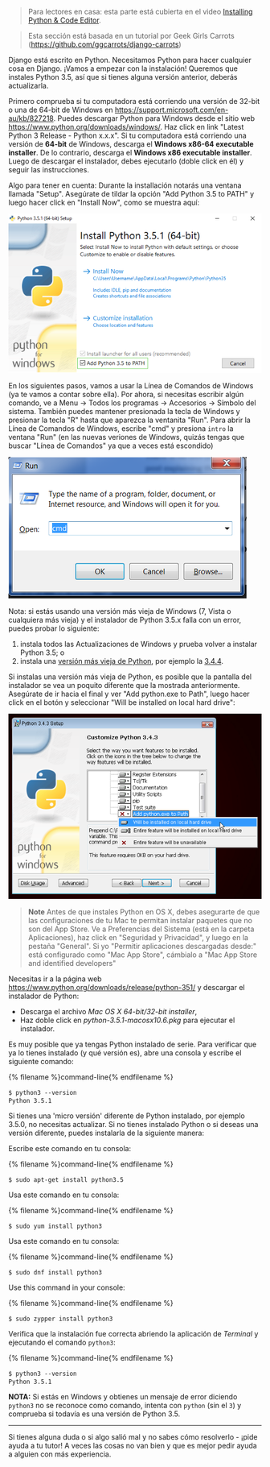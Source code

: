 > Para lectores en casa: esta parte está cubierta en el video [Installing Python & Code Editor](https://www.youtube.com/watch?v=pVTaqzKZCdA).

> Esta sección está basada en un tutorial por Geek Girls Carrots (https://github.com/ggcarrots/django-carrots)

Django está escrito en Python. Necesitamos Python para hacer cualquier cosa en Django. ¡Vamos a empezar con la instalación! Queremos que instales Python 3.5, así que si tienes alguna versión anterior, deberás actualizarla.

<!--sec data-title="Windows" data-id="python_windows" data-collapse=true ces-->

Primero comprueba si tu computadora está corriendo una versión de 32-bit o una de 64-bit de Windows en https://support.microsoft.com/en-au/kb/827218. Puedes descargar Python para Windows desde el sitio web https://www.python.org/downloads/windows/. Haz click en link "Latest Python 3 Release - Python x.x.x". Si tu computadora está corriendo una versión de **64-bit** de Windows, descarga el **Windows x86-64 executable installer**. De lo contrario, descarga el **Windows x86 executable installer**. Luego de descargar el instalador, debes ejecutarlo (doble click en él) y seguir las instrucciones.

Algo para tener en cuenta: Durante la installación notarás una ventana llamada "Setup". Asegúrate de tildar la opción "Add Python 3.5 to PATH" y luego hacer click en "Install Now", como se muestra aquí:

![No te olvides de agregar Python al Path](../python_installation/images/python-installation-options.png)

En los siguientes pasos, vamos a usar la Línea de Comandos de Windows (ya te vamos a contar sobre ella). Por ahora, si necesitas escribir algún comando, ve a Menu → Todos los programas → Accesorios → Símbolo del sistema. También puedes mantener presionada la tecla de Windows y presionar la tecla "R" hasta que aparezca la ventanita "Run". Para abrir la Línea de Comandos de Windows, escribe "cmd" y presiona `intro` la ventana "Run" (en las nuevas veriones de Windows, quizás tengas que buscar "Línea de Comandos" ya que a veces está escondido)

![Type "cmd" in the "Run" window](../python_installation/images/windows-plus-r.png)

Nota: si estás usando una versión más vieja de Windows (7, Vista o cualquiera más vieja) y el instalador de Python 3.5.x falla con un error, puedes probar lo siguiente:
1. instala todos las Actualizaciones de Windows y prueba volver a instalar Python 3.5; o
2. instala una [versión más vieja de Python](https://www.python.org/downloads/windows/), por ejemplo la [3.4.4](https://www.python.org/downloads/release/python-344/).

Si instalas una versión más vieja de Python, es posible que la pantalla del instalador se vea un poquito diferente que la mostrada anteriormente. Asegúrate de ir hacia el final y ver "Add python.exe to Path", luego hacer click en el botón y seleccionar "Will be installed on local hard drive":

![Add Python to the Path, older versions](../python_installation/images/add_python_to_windows_path.png)

<!--endsec-->

<!--sec data-title="OS X" data-id="python_OSX"
data-collapse=true ces-->

> **Note** Antes de que instales Python en OS X, debes asegurarte de que las configuraciones de tu Mac te permitan instalar paquetes que no son del App Store. Ve a Preferencias del Sistema (está en la carpeta Aplicaciones), haz click en "Seguridad y Privacidad", y luego en la pestaña "General". Si yo "Permitir aplicaciones descargadas desde:" está configurado como "Mac App Store", cámbialo a "Mac App Store and identified developers"

Necesitas ir a la página web https://www.python.org/downloads/release/python-351/ y descargar el instalador de Python:

* Descarga el archivo *Mac OS X 64-bit/32-bit installer*,
* Haz doble click en *python-3.5.1-macosx10.6.pkg* para ejecutar el instalador.

<!--endsec-->

<!--sec data-title="Linux" data-id="python_linux"
data-collapse=true ces-->

Es muy posible que ya tengas Python instalado de serie. Para verificar que ya lo tienes instalado (y qué versión es), abre una consola y escribe el siguiente comando:

{% filename %}command-line{% endfilename %}
```
$ python3 --version
Python 3.5.1
```

Si tienes una 'micro versión' diferente de Python instalado, por ejemplo 3.5.0, no necesitas actualizar. Si no tienes instalado Python o si deseas una versión diferente, puedes instalarla de la siguiente manera:

<!--endsec-->

<!--sec data-title="Debian or Ubuntu" data-id="python_debian"
data-collapse=true ces-->

Escribe este comando en tu consola:

{% filename %}command-line{% endfilename %}
```
$ sudo apt-get install python3.5
```


<!--endsec-->

<!--sec data-title="Fedora (up to 21)" data-id="python_fedora"
data-collapse=true ces-->

Usa este comando en tu consola:

{% filename %}command-line{% endfilename %}
```
$ sudo yum install python3
```

<!--endsec-->

<!--sec data-title="Fedora (22+)" data-id="python_fedora22"
data-collapse=true ces-->

Usa este comando en tu consola:

{% filename %}command-line{% endfilename %}
```
$ sudo dnf install python3
```

<!--endsec-->

<!--sec data-title="openSUSE" data-id="python_openSUSE"
data-collapse=true ces-->

Use this command in your console:

{% filename %}command-line{% endfilename %}
```
$ sudo zypper install python3
```

<!--endsec-->

Verifica que la instalación fue correcta abriendo la aplicación de *Terminal* y ejecutando el comando `python3`:

{% filename %}command-line{% endfilename %}
```
$ python3 --version
Python 3.5.1
```

**NOTA:** Si estás en Windows y obtienes un mensaje de error diciendo `python3` no se reconoce como comando, intenta con `python` (sin el `3`) y comprueba si todavía es una versión de Python 3.5.

----

Si tienes alguna duda o si algo salió mal y no sabes cómo resolverlo - ¡pide ayuda a tu tutor! A veces las cosas no van bien y que es mejor pedir ayuda a alguien con más experiencia.
